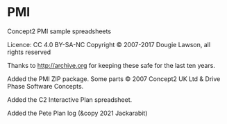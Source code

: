 # PMI
Concept2 PMI sample spreadsheets

Licence: CC 4.0 BY-SA-NC
Copyright &copy; 2007-2017 Dougie Lawson, all rights reserved

Thanks to http://archive.org for keeping these safe for the last ten years.

Added the PMI ZIP package.
Some parts &copy; 2007 Concept2 UK Ltd & Drive Phase Software Concepts.

Added the C2 Interactive Plan spreadsheet.

Added the Pete Plan log (&copy 2021 Jackarabit)
